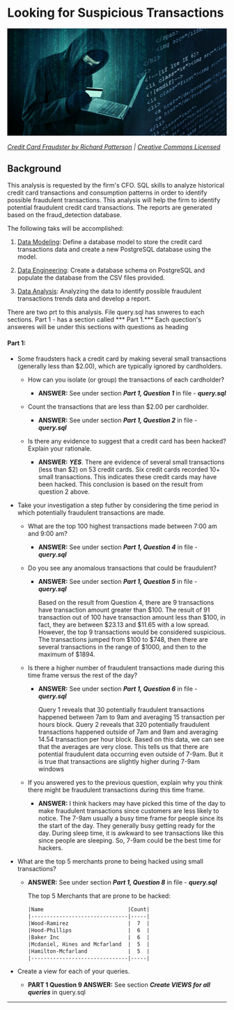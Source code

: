 # Looking for Suspicious Transactions

![Credit card fraudster](Images/credit_card_fraudster.jpg) 

*[Credit Card Fraudster by Richard Patterson](https://www.flickr.com/photos/136770128@N07/42252105582/) | [Creative Commons Licensed](https://creativecommons.org/licenses/by/2.0/)*

## Background

This analysis is requested by the firm's CFO. SQL skills to analyze historical credit card transactions and consumption patterns in order to identify possible fraudulent transactions. This analysis will help the firm to identify potential fraudulent credit card transactions. The reports are generated based on the fraud_detection database.

The following taks will be accomplished:

1. [Data Modeling](#Data-Modeling):
        Define a database model to store the credit card transactions data and create a new PostgreSQL database using the model.

2. [Data Engineering](#Data-Engineering): 
        Create a database schema on PostgreSQL and populate the database from the CSV files provided.

3. [Data Analysis](#Data-Analysis): 
        Analyzing the data to identify possible fraudulent transactions trends data and develop a report.

There are two prt to this analysis. File query.sql has snweres to each sections.
        Part 1 - has a section called *** Part 1.***  Each quection's answeres will be under this sections with questions as heading


#### Part 1:

* Some fraudsters hack a credit card by making several small transactions (generally less than $2.00), which are typically ignored by cardholders. 

  * How can you isolate (or group) the transactions of each cardholder?

    - **ANSWER:** See under section ***Part 1, Question 1*** in file - ***query.sql***

  * Count the transactions that are less than $2.00 per cardholder. 
   
    - **ANSWER:** See under section ***Part 1, Question 2*** in file - ***query.sql***
  
  * Is there any evidence to suggest that a credit card has been hacked? Explain your rationale.

    - **ANSWER:**  ***YES***. There are evidence of several small transactions (less than $2) on 53 credit cards. 
	  Six credit cards recorded 10+ small transactions. This indicates these credit cards may have been hacked. 
	  This conclusion is based on the result from question 2 above.


* Take your investigation a step futher by considering the time period in which potentially fraudulent transactions are made. 

  * What are the top 100 highest transactions made between 7:00 am and 9:00 am?

    - **ANSWER:** See under section ***Part 1, Question 4*** in file - ***query.sql***


  * Do you see any anomalous transactions that could be fraudulent?

    - **ANSWER:** See under section ***Part 1, Question 5*** in file - ***query.sql***
    
	  Based on the result from Question 4, there are 9 transactions have transaction amount greater than $100. The result of 91 transaction out of 100 have transaction amount less than $100, in fact, they are between $23.13 and $11.65 with a low spread. However, the top 9 transactions would be considered suspicious. The transactions jumped from $100 to $748, then there are several transactions in the range of $1000, and then to the maximum of $1894.

  * Is there a higher number of fraudulent transactions made during this time frame versus the rest of the day?

    - **ANSWER:** See under section ***Part 1, Question 6*** in file - ***query.sql***  
    
	  Query 1 reveals that 30 potentially fraudulent transactions happened between 7am to 9am and averaging 15 transaction per hours block. Query 2 reveals that 320 potentially fraudulent transactions happened outside of 7am and 9am and averaging 14.54 transaction per hour block. Based on this data, we can see that the averages are very close. This tells us that there are potential fraudulent data occurring even outside of 7-9am.  But it is true that transactions are slightly higher during 7-9am windows
    

  * If you answered yes to the previous question, explain why you think there might be fraudulent transactions during this time frame.

    - **ANSWER:**  I think hackers may have picked this time of the day to make fraudulent transactions since customers are less likely to notice. The 7-9am usually a busy time  frame for people since its the start of the day. They generally busy getting ready for the day. During sleep time, it is awkward to see transactions like this since people are sleeping. So, 7-9am could be the best time for hackers.


* What are the top 5 merchants prone to being hacked using small transactions?
  
  - **ANSWER:** See under section ***Part 1, Question 8*** in file - ***query.sql*** 
  
    The top 5 Merchants that are prone to be hacked:
    
		|Name                           |Count|
		|-------------------------------|-----|
		|Wood-Ramirez                   |  7  |
		|Hood-Phillips                  |  6  |
		|Baker Inc                      |  6  |
		|Mcdaniel, Hines and Mcfarland  |  5  |
		|Hamilton-Mcfarland             |  5  |
		|-------------------------------|-----|
  
  
* Create a view for each of your queries.

  - **PART 1 Question 9 ANSWER:**  See section ***Create VIEWS for all queries*** in query.sql


---

